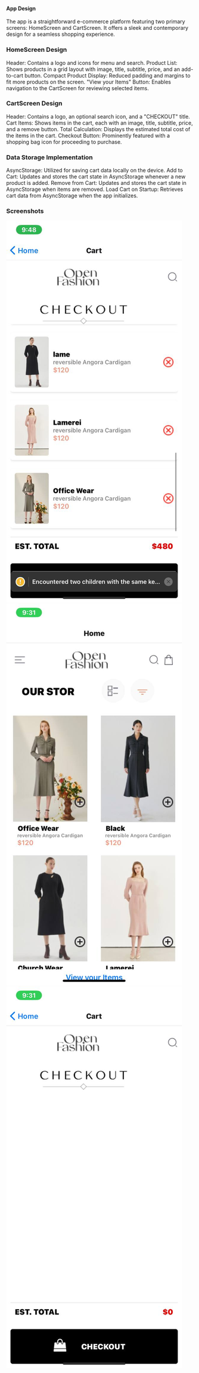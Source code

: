 #### App Design 
The app is a straightforward e-commerce platform featuring two primary screens: HomeScreen and CartScreen. It offers a sleek and contemporary design for a seamless shopping experience.

### HomeScreen Design
Header: Contains a logo and icons for menu and search.
Product List: Shows products in a grid layout with image, title, subtitle, price, and an add-to-cart button.
Compact Product Display: Reduced padding and margins to fit more products on the screen.
"View your Items" Button: Enables navigation to the CartScreen for reviewing selected items.

### CartScreen Design
Header: Contains a logo, an optional search icon, and a "CHECKOUT" title.
Cart Items: Shows items in the cart, each with an image, title, subtitle, price, and a remove button.
Total Calculation: Displays the estimated total cost of the items in the cart.
Checkout Button: Prominently featured with a shopping bag icon for proceeding to purchase.

### Data Storage Implementation
AsyncStorage: Utilized for saving cart data locally on the device.
Add to Cart: Updates and stores the cart state in AsyncStorage whenever a new product is added.
Remove from Cart: Updates and stores the cart state in AsyncStorage when items are removed.
Load Cart on Startup: Retrieves cart data from AsyncStorage when the app initializes.

### Screenshots
![Checkout with dresses](/ShoppingApp/images/photo_2024-07-03_21-48-26.jpg)
![Home](/ShoppingApp/images/photo_2024-07-03_21-48-42.jpg)
![Checkout without dresses](/ShoppingApp/images/photo_2024-07-03_21-52-49.jpg)
